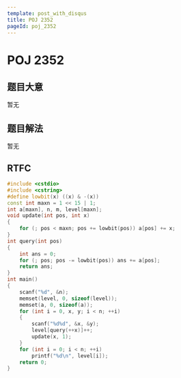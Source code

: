 ```yaml
---
template: post_with_disqus
title: POJ 2352
pageId: poj_2352
---
```


# POJ 2352
<span id="poem"></span><script>$(function(){$.ajax('/api/poem?rnd='+Date.now()+Math.random()).done(function(data){$('#poem').text(data);});});</script>
## 题目大意
暂无

## 题目解法
暂无

## RTFC

```cpp
#include <cstdio>
#include <cstring>
#define lowbit(x) ((x) & -(x))
const int maxn = 1 << 15 | 1;
int a[maxn], n, m, level[maxn];
void update(int pos, int x)
{
    for (; pos < maxn; pos += lowbit(pos)) a[pos] += x;
}
int query(int pos)
{
    int ans = 0;
    for (; pos; pos -= lowbit(pos)) ans += a[pos];
    return ans;
}
int main()
{
    scanf("%d", &n);
    memset(level, 0, sizeof(level));
    memset(a, 0, sizeof(a));
    for (int i = 0, x, y; i < n; ++i)
    {
        scanf("%d%d", &x, &y);
        level[query(++x)]++;
        update(x, 1);
    }
    for (int i = 0; i < n; ++i)
        printf("%d\n", level[i]);
    return 0;
}
```
<div id="__comment"></div>
